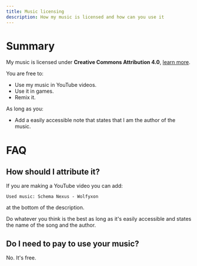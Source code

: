 ```yaml
---
title: Music licensing
description: How my music is licensed and how can you use it
---
```


# Summary

My music is licensed under **Creative Commons Attribution 4.0**, [learn more](https://creativecommons.org/licenses/by/4.0/).

You are free to:
- Use my music in YouTube videos.
- Use it in games.
- Remix it.

As long as you:
- Add a easily accessible note that states that I am the author of the music. 

# FAQ
## How should I attribute it?
If you are making a YouTube video you can add:
```
Used music: Schema Nexus - Wolfyxon
```
at the bottom of the description.

Do whatever you think is the best as long as it's easily accessible and states the name of the song and the author.

## Do I need to pay to use your music?
No. It's free.
